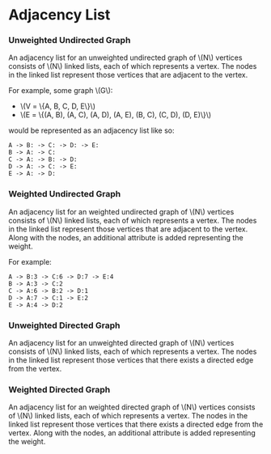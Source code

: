 # Adjacency List

### Unweighted Undirected Graph
An adjacency list for an unweighted undirected graph of \\(N\\) vertices 
consists of \\(N\\) linked lists, each of which represents a vertex. The nodes
in the linked list represent those vertices that are adjacent to the vertex.

For example, some graph \\(G\\):
- \\(V = \\{A, B, C, D, E\\}\\)
- \\(E = \\{(A, B), (A, C), (A, D), (A, E), (B, C), (C, D), (D, E)\\}\\)

would be represented as an adjacency list like so:

```
A -> B: -> C: -> D: -> E:
B -> A: -> C:
C -> A: -> B: -> D:
D -> A: -> C: -> E:
E -> A: -> D:
```

### Weighted Undirected Graph
An adjacency list for an weighted undirected graph of \\(N\\) vertices 
consists of \\(N\\) linked lists, each of which represents a vertex. The nodes
in the linked list represent those vertices that are adjacent to the vertex.
Along with the nodes, an additional attribute is added representing the weight.

For example:
```
A -> B:3 -> C:6 -> D:7 -> E:4
B -> A:3 -> C:2
C -> A:6 -> B:2 -> D:1
D -> A:7 -> C:1 -> E:2
E -> A:4 -> D:2
```

### Unweighted Directed Graph
An adjacency list for an unweighted directed graph of \\(N\\) vertices 
consists of \\(N\\) linked lists, each of which represents a vertex. The nodes
in the linked list represent those vertices that there exists a directed edge 
from the vertex.

### Weighted Directed Graph
An adjacency list for an weighted directed graph of \\(N\\) vertices 
consists of \\(N\\) linked lists, each of which represents a vertex. The nodes
in the linked list represent those vertices that there exists a directed edge 
from the vertex. Along with the nodes, an additional attribute is added 
representing the weight.
